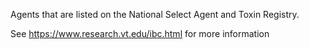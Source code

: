 Agents that are listed on the National Select Agent and Toxin Registry.

See https://www.research.vt.edu/ibc.html for more information
